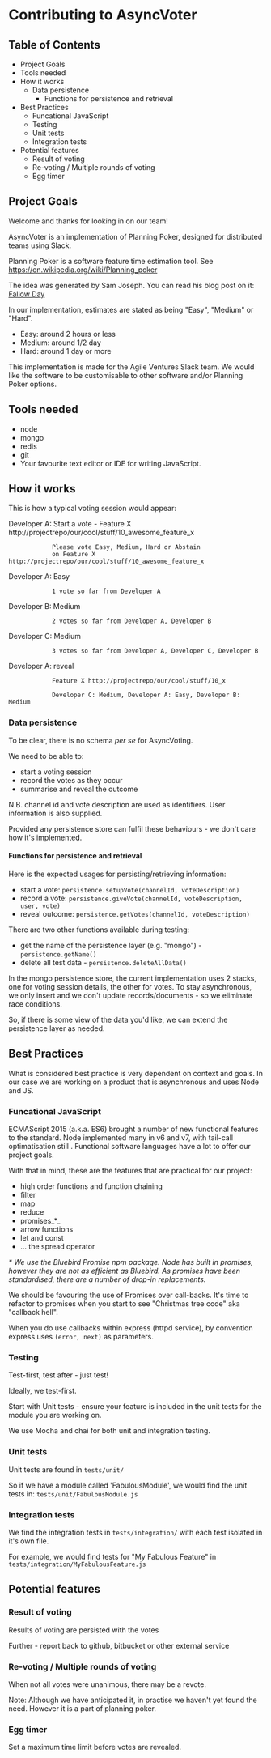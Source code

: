 # Contributing to AsyncVoter

## Table of Contents
<!-- MarkdownTOC depth=8 -->

- Project Goals
- Tools needed
- How it works
	- Data persistence
		- Functions for persistence and retrieval
- Best Practices
	- Funcational JavaScript
	- Testing
	- Unit tests
	- Integration tests
- Potential features
	- Result of voting
	- Re-voting / Multiple rounds of voting
	- Egg timer

<!-- /MarkdownTOC -->


## Project Goals

Welcome and thanks for looking in on our team!

AsyncVoter is an implementation of Planning Poker, designed for distributed teams using Slack.

Planning Poker is a software feature time estimation tool. See https://en.wikipedia.org/wiki/Planning_poker

The idea was generated by Sam Joseph. You can read his blog post on it: [Fallow Day](http://nonprofits.agileventures.org/2016/09/28/fallow-day/ "Fallow Day")

In our implementation, estimates are stated as being "Easy", "Medium" or "Hard".

- Easy: around 2 hours or less
- Medium: around 1/2 day
- Hard: around 1 day or more


This implementation is made for the Agile Ventures Slack team. We would like the software to be customisable to other software and/or Planning Poker options.

## Tools needed

 - node
 - mongo
 - redis
 - git
 - Your favourite text editor or IDE for writing JavaScript.


## How it works

This is how a typical voting session would appear:

Developer A: Start a vote - Feature X http://projectrepo/our/cool/stuff/10_awesome_feature_x
																				
				Please vote Easy, Medium, Hard or Abstain
				on Feature X http://projectrepo/our/cool/stuff/10_awesome_feature_x


Developer A: Easy

				1 vote so far from Developer A


Developer B: Medium

				2 votes so far from Developer A, Developer B


Developer C: Medium

				3 votes so far from Developer A, Developer C, Developer B


Developer A: reveal

				Feature X http://projectrepo/our/cool/stuff/10_x

				Developer C: Medium, Developer A: Easy, Developer B: Medium



### Data persistence

To be clear, there is no schema _per se_ for AsyncVoting.

We need to be able to:
- start a voting session
- record the votes as they occur
- summarise and reveal the outcome

N.B. channel id and vote description are used as identifiers. User information is also supplied.

Provided any persistence store can fulfil these behaviours - we don't care how it's implemented.

#### Functions for persistence and retrieval

Here is the expected usages for persisting/retrieving information:

- start a vote:   `persistence.setupVote(channelId, voteDescription)`
- record a vote:  `persistence.giveVote(channelId, voteDescription, user, vote)`
- reveal outcome: `persistence.getVotes(channelId, voteDescription)`

There are two other functions available during testing:

- get the name of the persistence layer (e.g. "mongo")  - `persistence.getName()`
- delete all test data - `persistence.deleteAllData()`

In the mongo persistence store, the current implementation uses 2 stacks, one for voting session details, the other for votes. To stay asynchronous, we only insert and we don't update records/documents - so we eliminate race conditions.

So, if there is some view of the data you'd like, we can extend the persistence layer as needed.


## Best Practices

 What is considered best practice is very dependent on context and goals. In our case we are working on a product that is asynchronous and uses Node and JS.


### Funcational JavaScript

ECMAScript 2015 (a.k.a. ES6) brought a number of new functional features to the standard. Node implemented many in v6 and v7, with tail-call optimatisation still . Functional software languages have a lot to offer our project goals.

With that in mind, these are the features that are practical for our project:

 - high order functions and function chaining
 - filter
 - map 
 - reduce
 - promises_*_
 - arrow functions
 - let and const
 - ... the spread operator

_* We use the Bluebird Promise npm package. Node has built in promises, however they are not as efficient as Bluebird. As promises have been standardised, there are a number of drop-in replacements._

We should be favouring the use of Promises over call-backs. It's time to refactor to promises when you start to see "Christmas tree code" aka "callback hell".

When you do use callbacks within express (httpd service), by convention express uses `(error, next)` as parameters.


### Testing

Test-first, test after - just test!

Ideally, we test-first.

Start with Unit tests - ensure your feature is included in the unit tests for the module you are working on.

We use Mocha and chai for both unit and integration testing.

### Unit tests

Unit tests are found in `tests/unit/`

So if we have a module called 'FabulousModule', we would find the unit tests in: 
`tests/unit/FabulousModule.js`

### Integration tests

We find the integration tests in `tests/integration/` with each test isolated in it's own file.

For example, we would find tests for "My Fabulous Feature" in `tests/integration/MyFabulousFeature.js`


## Potential features

### Result of voting

Results of voting are persisted with the votes

Further - report back to github, bitbucket or other external service


### Re-voting / Multiple rounds of voting

When not all votes were unanimous, there may be a revote.

Note: Although we have anticipated it, in practise we haven't yet found the need. However it is a part of planning poker.


### Egg timer

Set a maximum time limit before votes are revealed.


